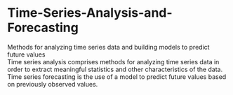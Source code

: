# Time-Series-Analysis-and-Forecasting
Methods for analyzing time series data and building models to predict future values
\
Time series analysis comprises methods for analyzing time series data in order to extract meaningful statistics and other characteristics of the data. Time series forecasting is the use of a model to predict future values based on previously observed values.
